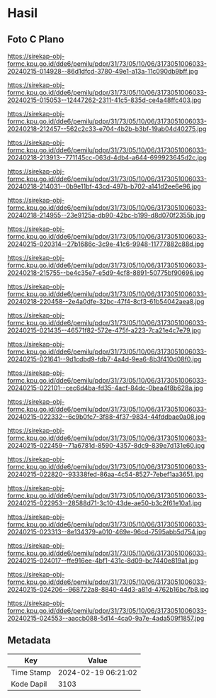 # Hasil

## Foto C Plano

https://sirekap-obj-formc.kpu.go.id/dde6/pemilu/pdpr/31/73/05/10/06/3173051006033-20240215-014928--86d1dfcd-3780-49e1-a13a-11c090db9bff.jpg

https://sirekap-obj-formc.kpu.go.id/dde6/pemilu/pdpr/31/73/05/10/06/3173051006033-20240215-015053--12447262-2311-41c5-835d-ce4a48ffc403.jpg

https://sirekap-obj-formc.kpu.go.id/dde6/pemilu/pdpr/31/73/05/10/06/3173051006033-20240218-212457--562c2c33-e704-4b2b-b3bf-19ab04d40275.jpg

https://sirekap-obj-formc.kpu.go.id/dde6/pemilu/pdpr/31/73/05/10/06/3173051006033-20240218-213913--771145cc-063d-4db4-a644-699923645d2c.jpg

https://sirekap-obj-formc.kpu.go.id/dde6/pemilu/pdpr/31/73/05/10/06/3173051006033-20240218-214031--0b9e11bf-43cd-497b-b702-a141d2ee6e96.jpg

https://sirekap-obj-formc.kpu.go.id/dde6/pemilu/pdpr/31/73/05/10/06/3173051006033-20240218-214955--23e9125a-db90-42bc-b199-d8d070f2355b.jpg

https://sirekap-obj-formc.kpu.go.id/dde6/pemilu/pdpr/31/73/05/10/06/3173051006033-20240215-020314--27b1686c-3c9e-41c6-9948-11777882c88d.jpg

https://sirekap-obj-formc.kpu.go.id/dde6/pemilu/pdpr/31/73/05/10/06/3173051006033-20240218-215755--be4c35e7-e5d9-4cf8-8891-50775bf90696.jpg

https://sirekap-obj-formc.kpu.go.id/dde6/pemilu/pdpr/31/73/05/10/06/3173051006033-20240218-220458--2e4a0dfe-32bc-47f4-8cf3-61b54042aea8.jpg

https://sirekap-obj-formc.kpu.go.id/dde6/pemilu/pdpr/31/73/05/10/06/3173051006033-20240215-021435--46571f82-572e-475f-a223-7ca21e4c7e79.jpg

https://sirekap-obj-formc.kpu.go.id/dde6/pemilu/pdpr/31/73/05/10/06/3173051006033-20240215-021641--9d1cdbd9-fdb7-4a4d-9ea6-8b3f410d08f0.jpg

https://sirekap-obj-formc.kpu.go.id/dde6/pemilu/pdpr/31/73/05/10/06/3173051006033-20240215-022101--cec6d4ba-fd35-4acf-84dc-0bea4f8b628a.jpg

https://sirekap-obj-formc.kpu.go.id/dde6/pemilu/pdpr/31/73/05/10/06/3173051006033-20240215-022332--6c9b0fc7-3f88-4f37-9834-44fddbae0a08.jpg

https://sirekap-obj-formc.kpu.go.id/dde6/pemilu/pdpr/31/73/05/10/06/3173051006033-20240215-022459--71a6781d-8590-4357-8dc9-839e7d131e60.jpg

https://sirekap-obj-formc.kpu.go.id/dde6/pemilu/pdpr/31/73/05/10/06/3173051006033-20240215-022820--93338fed-86aa-4c54-8527-7ebef1aa3651.jpg

https://sirekap-obj-formc.kpu.go.id/dde6/pemilu/pdpr/31/73/05/10/06/3173051006033-20240215-022953--28588d71-3c10-43de-ae50-b3c2f61e10a1.jpg

https://sirekap-obj-formc.kpu.go.id/dde6/pemilu/pdpr/31/73/05/10/06/3173051006033-20240215-023313--8e134379-a010-469e-96cd-7595abb5d754.jpg

https://sirekap-obj-formc.kpu.go.id/dde6/pemilu/pdpr/31/73/05/10/06/3173051006033-20240215-024017--ffe916ee-4bf1-431c-8d09-bc7440e819a1.jpg

https://sirekap-obj-formc.kpu.go.id/dde6/pemilu/pdpr/31/73/05/10/06/3173051006033-20240215-024206--968722a8-8840-44d3-a81d-4762b16bc7b8.jpg

https://sirekap-obj-formc.kpu.go.id/dde6/pemilu/pdpr/31/73/05/10/06/3173051006033-20240215-024553--aaccb088-5d14-4ca0-9a7e-4ada509f1857.jpg


## Metadata

| Key        | Value               |
| ---------- | ------------------- |
| Time Stamp | 2024-02-19 06:21:02 |
| Kode Dapil | 3103                |



